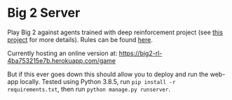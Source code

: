 # Big 2 Server

Play Big 2 against agents trained with deep reinforcement project (see <a href="https://github.com/henrycharlesworth/big2_PPOalgorithm">this project</a> for more details). Rules can be found <a href="https://github.com/henrycharlesworth/big2_PPOalgorithm/blob/master/rules.md">here</a>.

Currently hosting an online version at: https://big2-rl-4ba753215e7b.herokuapp.com/game

But if this ever goes down this should allow you to deploy and run the web-app locally. Tested using Python 3.8.5, run `pip install -r requirements.txt`, then run `python manage.py runserver`.
